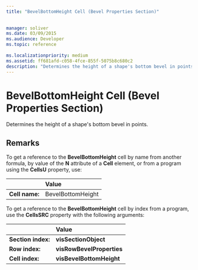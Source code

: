 ```yaml
---
title: "BevelBottomHeight Cell (Bevel Properties Section)"
 
 
manager: soliver
ms.date: 03/09/2015
ms.audience: Developer
ms.topic: reference
 
ms.localizationpriority: medium
ms.assetid: ff681afd-c058-4fce-855f-5075b8c680c2
description: "Determines the height of a shape's bottom bevel in points."
---
```


# BevelBottomHeight Cell (Bevel Properties Section)

Determines the height of a shape's bottom bevel in points. 
  
## Remarks

To get a reference to the **BevelBottomHeight** cell by name from another formula, by value of the **N** attribute of a **Cell** element, or from a program using the **CellsU** property, use: 
  
||Value |
|:-----|:-----|
| **Cell name:**  <br/> | BevelBottomHeight  <br/> |
   
To get a reference to the **BevelBottomHeight** cell by index from a program, use the **CellsSRC** property with the following arguments: 
  
||Value |
|:-----|:-----|
| **Section index:**  <br/> |**visSectionObject** <br/> |
| **Row index:**  <br/> |**visRowBevelProperties** <br/> |
| **Cell index:**  <br/> |**visBevelBottomHeight** <br/> |
   


